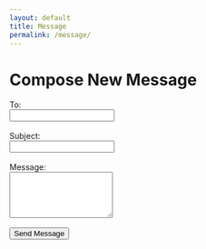 ```yaml
---
layout: default
title: Message
permalink: /message/
---
```


<html lang="en">
<head>
    <meta charset="UTF-8">
    <meta name="viewport" content="width=device-width, initial-scale=1.0">
    <title>Compose Message</title>
</head>
<body>
    <h1>Compose New Message</h1>
    <form action="send_message.php" method="post">
        <label for="to">To:</label><br>
        <input type="text" id="to" name="to" required><br><br>
        <label for="subject">Subject:</label><br>
        <input type="text" id="subject" name="subject" required><br><br>
        <label for="message">Message:</label><br>
        <textarea id="message" name="message" rows="5" required></textarea><br><br>
        <input type="submit" value="Send Message">
    </form>
</body>
</html>
